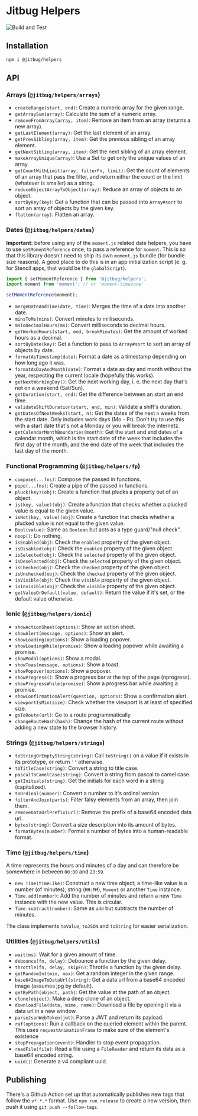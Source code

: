 # Jitbug Helpers

![Build and Test](https://github.com/jitbug/helpers/workflows/Build%20and%20Test/badge.svg)

## Installation

```sh
npm i @jitbug/helpers
```

## API

### Arrays (`@jitbug/helpers/arrays`)

* `createRange(start, end)`: Create a numeric array for the given range.
* `getArraySum(array)`: Calculate the sum of a numeric array.
* `removeFromArray(array, item)`: Remove an item from an array (returns a new array).
* `getLastElement(array)`: Get the last element of an array.
* `getPrevSibling(array, item)`: Get the previous sibling of an array element.
* `getNextSibling(array, item)`: Get the next sibling of an array element.
* `makeArrayUnique(array)`: Use a Set to get only the unique values of an array.
* `getCountWithLimit(array, filterFn, limit)`: Get the count of elements of an array that pass the filter, and return either the count or the limit (whatever is smaller) as a string.
* `reduceObjectArrayToObject(array)`: Reduce an array of objects to an object.
* `sortByKey(key)`: Get a function that can be passed into `Array#sort` to sort an array of objects by the given key.
* `flatten(array)`: Flatten an array.

### Dates (`@jitbug/helpers/dates`)

**Important:** before using any of the `moment.js` related date helpers, you have to use `setMomentReference` once, to pass a reference for `moment`. This is so that this library doesn't need to ship its own `moment.js` bundle (for bundle size reasons). A good place to do this is in an app initialization script (e. g. for Stencil apps, that would be the `globalScript`).

```ts
import { setMomentReference } from '@jitbug/helpers';
import moment from 'moment'; // or 'moment-timezone'

setMomentReference(moment);
```

* `mergeDateAndTime(date, time)`: Merges the time of a date into another date.
* `minsToMs(mins)`: Convert minutes to milliseconds.
* `msToDecimalHours(ms)`: Convert milliseconds to decimal hours.
* `getWorkedHours(start, end, breakMinutes)`: Get the amount of worked hours as a decimal.
* `sortByDate(key)`: Get a function to pass to `Array#sort` to sort an array of objects by date.
* `formatAsTimestamp(date)`: Format a date as a timestamp depending on how long ago it was.
* `formatAsDayAndMonth(date)`: Format a date as day and month without the year, respecting the current locale (hopefully this works).
* `getNextWorkingDay()`: Get the next working day, i. e. the next day that's not on a weekend (Sat/Sun).
* `getDuration(start, end)`: Get the difference between an start an end time.
* `validateShiftDuration(start, end, min)`: Validate a shift's duration.
* `getDatesOfNextWeeks(start, n)`: Get the dates of the next `n` weeks from the start date. Only includes work days (Mo - Fr). Don't try to use this with a start date that's not a Monday or you will break the internetz.
* `getCalendarMonthBoundaries(month)`: Get the start and end dates of a calendar month, which is the start date of the week that includes the first day of the month, and the end date of the week that includes the last day of the month.

### Functional Programming (`@jitbug/helpers/fp`)

* `compose(...fns)`: Compose the passed in functions.
* `pipe(...fns)`: Create a pipe of the passed in functions.
* `pluck(key)(obj)`: Create a function that plucks a property out of an object.
* `is(key, value)(obj)`: Create a function that checks whether a plucked value is equal to the given value.
* `isNot(key, value)(obj)`: Create a function that checks whether a plucked value is not equal to the given value.
* `Bool(value)`: Same as `Boolean` but acts as a type guard/"null check".
* `noop()`: Do nothing.
* `isEnabled(obj)`: Check the `enabled` property of the given object.
* `isDisabled(obj)`: Check the `enabled` property of the given object.
* `isSelected(obj)`: Check the `selected` property of the given object.
* `isDeselected(obj)`: Check the `selected` property of the given object.
* `isChecked(obj)`: Check the `checked` property of the given object.
* `isUnchecked(obj)`: Check the `checked` property of the given object.
* `isVisible(obj)`: Check the `visible` property of the given object.
* `isInvisible(obj)`: Check the `visible` property of the given object.
* `getValueOrDefault(value, default)`: Return the value if it's set, or the default value otherwise.

### Ionic (`@jitbug/helpers/ionic`)

* `showActionSheet(options)`: Show an action sheet.
* `showAlert(message, options)`: Show an alert.
* `showLoading(options)`: Show a loading popover.
* `showLoadingWhile(promise)`: Show a loading popover while awaiting a promise.
* `showModal(options)`: Show a modal.
* `showToas(message, options)`: Show a toast.
* `showPopover(options)`: Show a popover.
* `showProgress()`: Show a progress bar at the top of the page (nprogress).
* `showProgressWhile(promise)`: Show a progress bar while awaiting a promise.
* `showConfirmationAlert(question, options)`: Show a confirmation alert.
* `viewportIsMin(size)`: Check whether the viewport is at least of specified size.
* `goToRoute(url)`: Go to a route programmatically.
* `changeRouteHash(hash)`: Change the hash of the current route without adding a new state to the browser history.

### Strings (`@jitbug/helpers/strings`)

* `toStringOrEmptyString(string)`: Call `toString()` on a value if it exists in its prototype, or return `''` otherwise.
* `toTitleCase(string)`: Convert a string to title case.
* `pascalToCamelCase(string)`: Convert a string from pascal to camel case.
* `getInitials(string)`: Get the initials for each word in a string (capitalized).
* `toOrdinal(number)`: Convert a number to it's ordinal version.
* `filterAndJoin(parts)`: Filter falsy elements from an array, then join them.
* `removeDataUrlPrefix(url)`: Remove the prefix of a base64 encoded data url.
* `bytes(string)`: Convert a size description into its amount of bytes.
* `formatBytes(number)`: Format a number of bytes into a human-readable format.

### Time (`@jitbug/helpers/time`)

A time represents the hours and minutes of a day and can therefore be somewhere in between `00:00` and `23:59`.

* `new Time(timeLike)`: Construct a new time object; a time-like value is a number (of minutes), string (`HH:MM`), `Moment` or another `Time` instance.
* `Time.add(number)`: Add the number of minutes and return a new `Time` instance with the new value. This is circular.
* `Time.subtract(number)`: Same as `add` but subtracts the number of minutes.

The class implements `toValue`, `toJSON` and `toString` for easier serialization.

### Utilities (`@jitbug/helpers/utils`)

* `wait(ms)`: Wait for a given amount of time.
* `debounce(fn, delay)`: Debounce a function by the given delay.
* `throttle(fn, delay, skipFn)`: Throttle a function by the given delay.
* `getRandomInt(min, max)`: Get a random integer in the given range.
* `base64ImageToDataUrl(string)`: Get a data url from a base64 encoded image (assumes jpg by default).
* `getByPath(object, path)`: Get the value at the path of an object.
* `clone(object)`: Make a deep clone of an object.
* `downloadFile(data, mime, name)`: Download a file by opening it via a data url in a new window.
* `parseJsonWebToken(jwt)`: Parse a JWT and return its payload.
* `raf(options)`: Run a callback on the queried element within the parent. This uses `requestAnimationFrame` to make sure of the element's existence 
* `stopPropagation(event)`: Handler to stop event propagation.
* `readFile(file)`: Read a file using a `FileReader` and return its data as a base64 encoded string.
* `uuid()`: Generate a v4 compliant uuid.

## Publishing

There's a Github Action set up that automatically publishes new tags that follow the `v*.*.*` format. Use `npm run release` to create a new version, then push it using `git push --follow-tags`.
